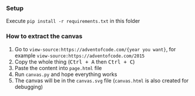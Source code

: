 ### Setup

Execute `pip install -r requirements.txt` in this folder

### How to extract the canvas

1. Go to `view-source:https://adventofcode.com/{year you want}`, for example `view-source:https://adventofcode.com/2015`
2. Copy the whole thing (<kbd>Ctrl + A</kbd> then <kbd>Ctrl + C</kbd>)
3. Paste the content into `page.html` file
4. Run `canvas.py` and hope everything works
5. The canvas will be in the `canvas.svg` file (`canvas.html` is also created for debugging)
